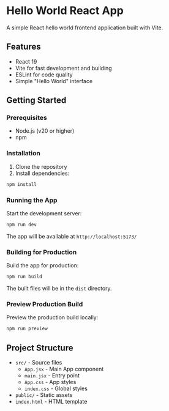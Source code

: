 # Hello World React App

A simple React hello world frontend application built with Vite.

## Features

- React 19
- Vite for fast development and building
- ESLint for code quality
- Simple "Hello World" interface

## Getting Started

### Prerequisites

- Node.js (v20 or higher)
- npm

### Installation

1. Clone the repository
2. Install dependencies:
```bash
npm install
```

### Running the App

Start the development server:
```bash
npm run dev
```

The app will be available at `http://localhost:5173/`

### Building for Production

Build the app for production:
```bash
npm run build
```

The built files will be in the `dist` directory.

### Preview Production Build

Preview the production build locally:
```bash
npm run preview
```

## Project Structure

- `src/` - Source files
  - `App.jsx` - Main App component
  - `main.jsx` - Entry point
  - `App.css` - App styles
  - `index.css` - Global styles
- `public/` - Static assets
- `index.html` - HTML template
